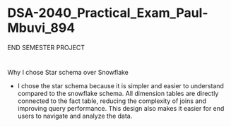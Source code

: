 # DSA-2040_Practical_Exam_Paul-Mbuvi_894
END SEMESTER PROJECT

# 
Why I chose Star schema over Snowflake
- I chose the star schema because it is simpler and easier to understand compared to the snowflake schema. All dimension tables are directly connected to the fact table, reducing the complexity of joins and improving query performance. This design also makes it easier for end users to navigate and analyze the data.
